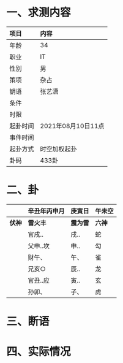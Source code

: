 # 一、求测内容
|项目|内容|
|:-|:-|
|年龄|34|
|职业|IT|
|性别|男|
|策项|杂占|
|钥语|张艺潇|
|条件||
|时限||
|起卦时间|2021年08月10日11点|
|事件时间||
|起卦方式|时空加权起卦|
|卦码|433卦|

# 二、卦
||辛丑年丙申月|庚寅日|午未空|
|:-|:-|:-|:-|
|**伏神**|**雷火丰**|**震为雷**|**六神**|
||官戌..|戌..|蛇|
||父申..坎|申..|勾|
||财午、|午、|雀|
||兄亥○|辰..|龙|
||官丑..应|寅..|玄|
||孙卯、|子、|虎|


# 三、断语

# 四、实际情况